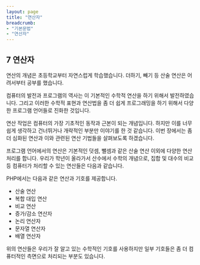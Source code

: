 ```yaml
---
layout: page
title: "연산자"
breadcrumb:
- "기본문법"
- "연산자"
--- 
```

## 7 연산자
연산의 개념은 초등학교부터 자연스럽게 학습했습니다. 더하기, 빼기 등 산술 연산은 어려서부터 공부를 했습니다.  

컴퓨터의 발전과 프로그램의 역사는 이 기본적인 수학적 연산을 하기 위해서 발전하였습니다. 그리고 이러한 수학적 표현과 연산법을 좀 더 쉽게 프로그래밍을 하기 위해서 다양한 프로그램 언어들로 진화한 것입니다.  

연산 작업은 컴퓨터의 가장 기초적인 동작과 근본이 되는 개념입니다. 하지만 이를 너무 쉽게 생각하고 건너뛰거나 개략적인 부분만 이야기를 한 것 같습니다. 이번 장에서는 좀 더 심화된 연산과 이와 관련된 연산 기법들을 살펴보도록 하겠습니다.  

프로그램 언어에서의 연산은 기본적인 덧셈, 뺄셈과 같은 산술 연산 이외에 다양한 연산 처리를 합니다. 우리가 학년이 올라가서 산수에서 수학의 개념으로, 집합 및 대수의 비교 등 컴퓨터가 처리할 수 있는 연산들은 다음과 같습니다.  

PHP에서는 다음과 같은 연산과 기호를 제공합니다.  

* 산술 연산
* 복합 대입 연산
* 비교 연산 
* 증가/감소 연산자
* 논리 연산자
* 문자열 연산자
* 배열 연산자

위의 연산들은 우리가 잘 알고 있는 수학적인 기호를 사용하지만 일부 기호들은 좀 더 컴퓨터적인 측면으로 처리되는 부분도 있습니다.  


